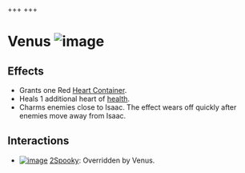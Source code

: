 +++
+++

 # Venus ![image](/image/Venus.png) 

Effects
---------


* Grants one Red [Heart Container](/wiki/Heart_Container "Heart Container").
* Heals 1 additional heart of [health](/wiki/Health "Health").
* Charms enemies close to Isaac. The effect wears off quickly after enemies move away from Isaac.


Interactions
--------------


* [![image](/image/2Spooky.png)](/wiki/2Spooky "2Spooky") [2Spooky](/wiki/2Spooky "2Spooky"): Overridden by Venus.


